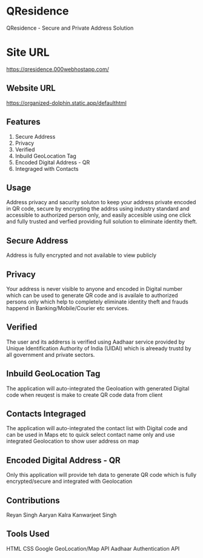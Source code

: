 # QResidence

 QResidence -  Secure and Private Address Solution

# Site URL

https://qresidence.000webhostapp.com/

## Website URL
https://organized-dolphin.static.app/defaulthtml

## Features
1. Secure Address
2. Privacy
3. Verified 
4. Inbuild GeoLocation Tag
5. Encoded Digital Address - QR
6. Integraged with Contacts

## Usage
Address privacy and sacurity soluton to keep your address private encoded in QR code, secure by encrypting the addrss using industry standard and accessible to authorized person only, and easily accesible using one click and fully trusted and verfied providing full solution to eliminate identity theft.

## Secure Address
Address is fully encrypted and not available to view publicly

## Privacy
Your address is never visible to anyone and encoded in Digital number which can be used to generate QR code and is availale to authorized persons only which help to completely eliminate identity theft and frauds happend in Banking/Mobile/Courier etc services.

## Verified
The user and its addrerss is verified using Aadhaar service provided by Unique Identification Authority of India (UIDAI) which is alreeady trustd by all government and private sectors.

## Inbuild GeoLocation Tag
The application will auto-integrated the Geoloation with generated Digital code when reuqest is make to create QR code data from client

## Contacts Integraged
The application will auto-integrated the contact list with Digital code and can be used in Maps etc to quick select contact name only and  use integrated Geolocation to show user address on map

## Encoded Digital Address - QR
Only this application will provide teh data to generate QR code which is fully encrypted/secure and integrated with Geolocation



## Contributions
Reyan Singh
Aaryan Kalra
Kanwarjeet Singh

## Tools Used
HTML
CSS
Google GeoLocation/Map API
Aadhaar Authentication API